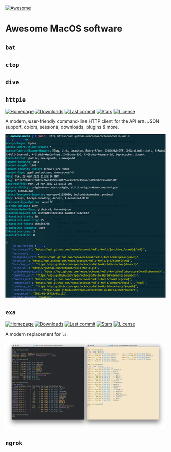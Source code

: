 [![Awesome](https://awesome.re/badge.svg)](https://awesome.re)

# Awesome MacOS software

## `bat`

## `ctop`

## `dive`

## `httpie`

[![Homepage](https://img.shields.io/badge/Homepage-green)](https://httpie.io/)
[![Downloads](https://img.shields.io/homebrew/installs/dy/httpie)](https://formulae.brew.sh/formula/httpie) [![Last commit](https://img.shields.io/github/last-commit/httpie/httpie)](https://github.com/httpie/httpie) [![Stars](https://img.shields.io/github/stars/httpie/httpie)](https://github.com/httpie/httpie) [![License](https://img.shields.io/github/license/httpie/httpie)](https://github.com/httpie/httpie)

A modern, user-friendly command-line HTTP client for the API era. JSON support, colors, sessions, downloads, plugins & more.

![Screenshots of exa](screenshots/httpie.png)

## `exa`

[![Homepage](https://img.shields.io/badge/Homepage-green)](https://the.exa.website/)
[![Downloads](https://img.shields.io/homebrew/installs/dy/exa)](https://formulae.brew.sh/formula/exa) [![Last commit](https://img.shields.io/github/last-commit/ogham/exa)](https://github.com/ogham/exa) [![Stars](https://img.shields.io/github/stars/ogham/exa)](https://github.com/ogham/exa) [![License](https://img.shields.io/github/license/ogham/exa)](https://github.com/ogham/exa)

A modern replacement for `ls`.

![Screenshots of exa](screenshots/exa.png)

## `ngrok`

